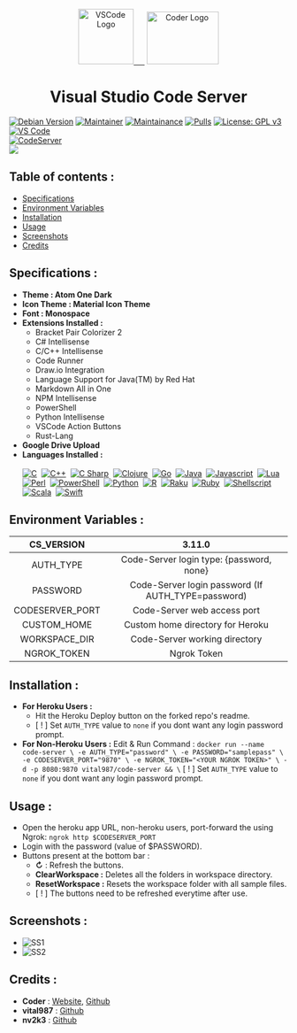 <p align="center">
  <a href="code.visualstudio.com"><img alt="VSCode Logo" src="https://secrethub.io/img/vs-code.svg" width="100px" > &nbsp;&nbsp;&nbsp;&nbsp;</a>
  <a href="https://coder.com/"><img alt="Coder Logo" src="https://i.imgur.com/UCqOwFC.png" width="130px" height="95px" /></a>
  <h1 align="center">Visual Studio Code Server</h1>
</p>

[![Debian Version](https://img.shields.io/static/v1?label=Debian&message=10&color=E95420&logo=Debian)]() [![Maintainer](https://img.shields.io/static/v1?label=Maintainer&message=apoorvvyavahare@pm.me&color=1e90ff)]() [![Maintainance](https://img.shields.io/badge/Maintenance-inactive-yellow.svg)]() [![Pulls](https://img.shields.io/docker/pulls/vital987/code-server.svg)](https://hub.docker.com/r/vital987/code-server) [![License: GPL v3](https://img.shields.io/badge/License-GPLv3-blue.svg)]()<br>[![VS Code](https://img.shields.io/static/v1?label=VSCode&message=v1.57&color=1e90ff&logo=visual-studio-code&logoColor=1e90ff)]()<br>[![CodeServer](https://img.shields.io/static/v1?label=CodeServer&message=v3.11.0&color=34AD7A&logo=visual-studio-code&logoColor=34AD7A)]()<br><a href="https://heroku.com/deploy?template=https://github.com/charan200415/code-server-new-theme" target="_blank"><img src="https://www.herokucdn.com/deploy/button.svg"></a>

## Table of contents :
  * [Specifications](#specifications-)
  * [Environment Variables](#environment-variables-)
  * [Installation](#installation-)
  * [Usage](#usage-)
  * [Screenshots](#screenshots-)
  * [Credits](#credits-)

## Specifications : 
  * **Theme : Atom One Dark**
  * **Icon Theme : Material Icon Theme**
  * **Font : Monospace**
  * **Extensions Installed :**
    * Bracket Pair Colorizer 2
    * C# Intellisense
    * C/C++ Intellisense
    * Code Runner
    * Draw.io Integration
    * Language Support for Java(TM) by Red Hat
    * Markdown All in One
    * NPM Intellisense
    * PowerShell
    * Python Intellisense
    * VSCode Action Buttons
    * Rust-Lang
  * **Google Drive Upload**
  * **Languages Installed :**<br><br>
     [![C](https://img.shields.io/static/v1?label=C&message=%20&logo=c)]()&nbsp; [![C++](https://img.shields.io/static/v1?label=C%2b%2b&message=%20&logo=c%2b%2b&logoColor=1e90ff&color=1e90ff)]()&nbsp; [![C Sharp](https://img.shields.io/static/v1?label=C%23&message=%20&logo=c-sharp&logoColor=green&color=green)]()&nbsp; [![Clojure](https://img.shields.io/static/v1?label=Clojure&message=%20&logo=clojure&logoColor=brightgreen&color=brightgreen)]()&nbsp; [![Go](https://img.shields.io/static/v1?label=Go&message=%20&logo=go&logoColor=1e90ff&color=1e90ff)]()&nbsp; [![Java](https://img.shields.io/static/v1?label=Java&message=%20&logo=java&logoColor=f89820&color=f89820)]()&nbsp; [![Javascript](https://img.shields.io/static/v1?label=Javascript&message=%20&color=f7df1e&logo=javascript&logoColor=f7df1e)]()&nbsp; [![Lua](https://img.shields.io/static/v1?label=Lua&message=%20&color=blueviolet&logo=lua&logoColor=9638E7)]()&nbsp; [![Perl](https://img.shields.io/static/v1?label=Perl&message=%20&logo=perl&logoColor=cc99ff&color=cc99ff)]()&nbsp; [![PowerShell](https://img.shields.io/static/v1?label=PowerShell&message=%20&logo=powershell&color=03A9F4&logoColor=03A9F4)]()&nbsp; [![Python](https://img.shields.io/static/v1?label=Python&message=%20&logo=python&color=blue)]()&nbsp; [![R](https://img.shields.io/static/v1?label=R&message=%20&logo=r&logoColor=blue&color=blue)]()&nbsp; [![Raku](https://img.shields.io/static/v1?label=Raku&message=%20&color=red&logo=perl&logoColor=red)]()&nbsp; [![Ruby](https://img.shields.io/static/v1?label=Ruby&message=%20&logo=ruby&logoColor=9b111e&color=9b111e)]()&nbsp; [![Shellscript](https://img.shields.io/static/v1?label=Shellscript&message=%20&color=4eaa25&logo=gnu-bash&logoColor=4eaa25)]()&nbsp; [![Scala](https://img.shields.io/static/v1?label=Scala&message=%20&color=red&logo=scala&logoColor=red)]()&nbsp; [![Swift](https://img.shields.io/static/v1?label=Swift&message=%20&color=red&logo=swift&logoColor=red)]()

## **Environment Variables :**
| CS_VERSION | 3.11.0 |
|:-:|:-:|
| AUTH_TYPE | Code-Server login type: {password, none} |
| PASSWORD | Code-Server login password (If AUTH_TYPE=password) |
| CODESERVER_PORT | Code-Server web access port |
| CUSTOM_HOME | Custom home directory for Heroku |
| WORKSPACE_DIR | Code-Server working directory |
| NGROK_TOKEN | Ngrok Token |

## **Installation :**
* **For Heroku Users :**
  * Hit the Heroku Deploy button on the forked repo's readme.
  * [ ! ] Set ```AUTH_TYPE``` value to ```none``` if you dont want any login password prompt.
* **For Non-Heroku Users :**
    Edit & Run Command :
      ```
      docker run --name code-server \
      -e AUTH_TYPE="password" \
      -e PASSWORD="samplepass" \
      -e CODESERVER_PORT="9870" \
      -e NGROK_TOKEN="<YOUR NGROK TOKEN>" \
      -d -p 8080:9870 vital987/code-server && \
      ```
      [ ! ] Set ```AUTH_TYPE``` value to ```none``` if you dont want any login password prompt.

## **Usage :**
  * Open the heroku app URL, non-heroku users, port-forward the <HOST HTTP PORT> using Ngrok: ```ngrok http $CODESERVER_PORT```
  * Login with the password (value of $PASSWORD).
  * Buttons present at the bottom bar :
    * **↻** : Refresh the buttons.
    * **ClearWorkspace :** Deletes all the folders in workspace directory.
    * **ResetWorkspace :** Resets the workspace folder with all sample  files.
    * [ ! ] The buttons need to be refreshed everytime after use.
  
## **Screenshots :**
  * ![SS1](https://i.imgur.com/Wx3cZXz.png)
  * ![SS2](https://imgur.com/nBYSJqq.png)
  
## **Credits :**
  * **Coder** : [Website](https://coder.com), [Github](https://github.com/cdr)
  * **vital987** : [Github](https://github.com/vital987)
  * **nv2k3** : [Github](https://github.com/nv2k3)
